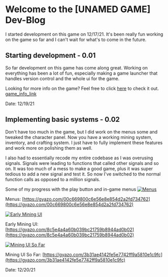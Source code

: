 # Welcome to the [UNAMED GAME] Dev-Blog

I started development on this game on 12/17/21. It's been really fun working on the game so far and I can't wait for what's to come in the future.


## Starting development - 0.01
So far development on this game has come along great. Working on everything has been a lot of fun, especially making a game launcher that handles version control and the whole ui for the game.

Looking for more info on the game? Feel free to click [here](game_info_link) to check it out.
[game_info_link](game_info_link)

Date: 12/19/21

## Implementing basic systems - 0.02
Don't have too much in the game, but I did work on the menus some and tweaked the character panel. Now you have a working mining system, inventory, and crafting system. I just have to fully implement these features and work more on polishing them as well.

I also had to essentially recode my entire codebase as I was overusing signals. Signals were leading to functions that called other signals and so on. It was too much of a mess to make a good game, plus it was super tedious to add a new signal and test it. So now I've switched to the normal function calls as opposed to a million signals.

Some of my progress with the play button and in-game menus
[![Menus](https://i.gyazo.com/00c669800c6e56e8e854d2a2fd734762.gif)](https://gyazo.com/00c669800c6e56e8e854d2a2fd734762)

Menus: [https://gyazo.com/00c669800c6e56e8e854d2a2fd734762](https://gyazo.com/00c669800c6e56e8e854d2a2fd734762)

[![Early Mining UI](https://i.gyazo.com/8c5e4a4a60b039bc21759b8944ad0b02.gif)](https://gyazo.com/8c5e4a4a60b039bc21759b8944ad0b02)

Early Mining UI: [https://gyazo.com/8c5e4a4a60b039bc21759b8944ad0b02](https://gyazo.com/8c5e4a4a60b039bc21759b8944ad0b02)

[![Mining UI So Far](https://i.gyazo.com/3b31ae4142fe5e7742ff9a5810e1c9fc.gif)](https://gyazo.com/3b31ae4142fe5e7742ff9a5810e1c9fc)

Mining UI So Far: [https://gyazo.com/3b31ae4142fe5e7742ff9a5810e1c9fc](https://gyazo.com/3b31ae4142fe5e7742ff9a5810e1c9fc)

Date: 12/20/21
